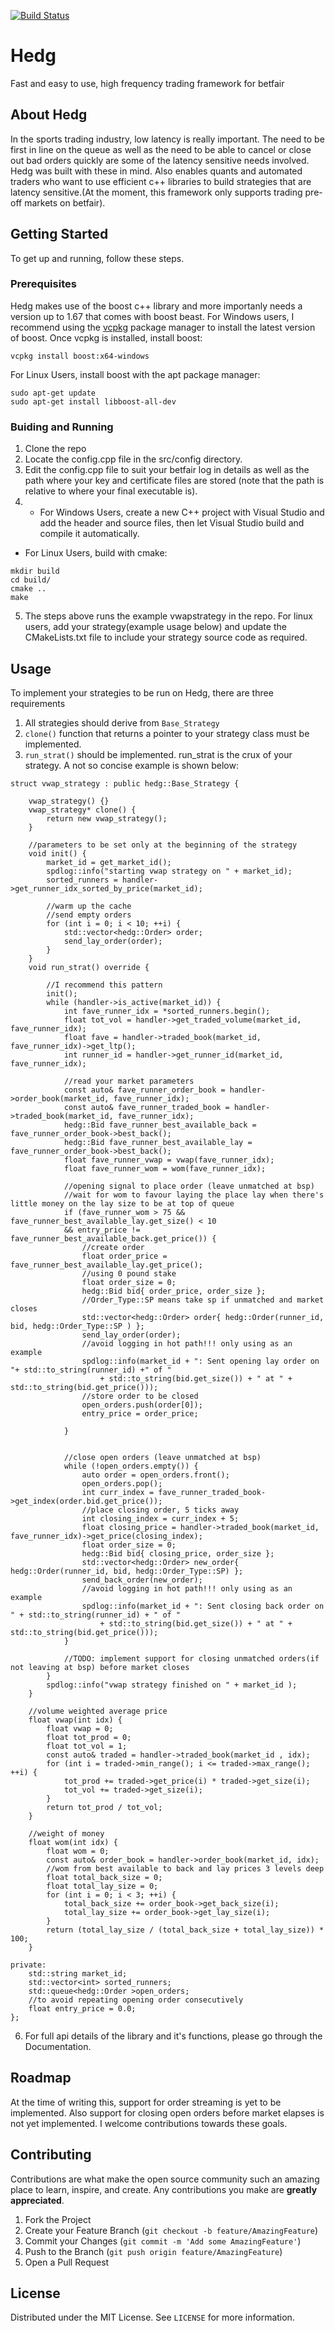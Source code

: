 [![Build Status](https://app.travis-ci.com/tosinalagbe/hedg.svg?branch=main)](https://app.travis-ci.com/tosinalagbe/hedg)

# Hedg
Fast and easy to use, high frequency trading framework for betfair

<!-- ABOUT THE PROJECT -->
## About Hedg
In the sports trading industry, low latency is really important. The need to be first in line on the queue as well as the need to be able to cancel or close out bad orders quickly are some of the latency sensitive needs involved. Hedg was built with these in mind. Also enables quants and automated traders who want to use efficient c++ libraries to build strategies that are latency sensitive.(At the moment, this framework only supports trading pre-off markets on betfair).

<!-- GETTING STARTED -->
## Getting Started
To get up and running, follow these steps.

### Prerequisites
Hedg makes use of the boost c++ library and more importanly needs a version up to 1.67 that comes with boost beast.
For Windows users, I recommend using the [vcpkg](https://github.com/microsoft/vcpkg#quick-start-windows) package manager to install the latest version of boost. Once vcpkg is installed, install boost:
```
vcpkg install boost:x64-windows
```
For Linux Users, install boost with the apt package manager:
```
sudo apt-get update
sudo apt-get install libboost-all-dev
```

### Buiding and Running
1. Clone the repo
2. Locate the config.cpp file in the src/config directory.
3. Edit the config.cpp file to suit your betfair log in details as well as the path where your key and certificate files are stored (note that the path is relative to where your final executable is).
4. - For Windows Users, create a new C++ project with Visual Studio and add the header and source files, then let Visual Studio build and compile it automatically.
 - For Linux Users, build with cmake:
  ```
  mkdir build
  cd build/
  cmake ..
  make
  ```
5. The steps above runs the example vwapstrategy in the repo. For linux users, add your strategy(example usage below) and update the CMakeLists.txt file to include your strategy source code as required.

## Usage
To implement your strategies to be run on Hedg, there are three requirements
1. All strategies should derive from ```Base_Strategy```
2. ```clone()``` function that returns a pointer to your strategy class must be implemented.
3. ```run_strat()``` should be implemented. run_strat is the crux of your strategy.
A not so concise example is shown below:
```
struct vwap_strategy : public hedg::Base_Strategy {

	vwap_strategy() {}
	vwap_strategy* clone() {
		return new vwap_strategy();
	}

	//parameters to be set only at the beginning of the strategy
	void init() {
		market_id = get_market_id();
		spdlog::info("starting vwap strategy on " + market_id);
		sorted_runners = handler->get_runner_idx_sorted_by_price(market_id);

		//warm up the cache
		//send empty orders
		for (int i = 0; i < 10; ++i) {
			std::vector<hedg::Order> order;
			send_lay_order(order);
		}
	}
	void run_strat() override {

		//I recommend this pattern
		init();
		while (handler->is_active(market_id)) {
			int fave_runner_idx = *sorted_runners.begin();	
			float tot_vol = handler->get_traded_volume(market_id, fave_runner_idx);
			float fave = handler->traded_book(market_id, fave_runner_idx)->get_ltp();
			int runner_id = handler->get_runner_id(market_id, fave_runner_idx);

			//read your market parameters
			const auto& fave_runner_order_book = handler->order_book(market_id, fave_runner_idx);
			const auto& fave_runner_traded_book = handler->traded_book(market_id, fave_runner_idx);
			hedg::Bid fave_runner_best_available_back = fave_runner_order_book->best_back();
			hedg::Bid fave_runner_best_available_lay = fave_runner_order_book->best_back();
			float fave_runner_vwap = vwap(fave_runner_idx);
			float fave_runner_wom = wom(fave_runner_idx);

			//opening signal to place order (leave unmatched at bsp)
			//wait for wom to favour laying the place lay when there's little money on the lay size to be at top of queue
			if (fave_runner_wom > 75 && fave_runner_best_available_lay.get_size() < 10
			&& entry_price != fave_runner_best_available_back.get_price()) {
				//create order
				float order_price = fave_runner_best_available_lay.get_price();
				//using 0 pound stake
				float order_size = 0;
				hedg::Bid bid{ order_price, order_size };
				//Order_Type::SP means take sp if unmatched and market closes
				std::vector<hedg::Order> order{ hedg::Order(runner_id, bid, hedg::Order_Type::SP ) };
				send_lay_order(order);
				//avoid logging in hot path!!! only using as an example
				spdlog::info(market_id + ": Sent opening lay order on "+ std::to_string(runner_id) +" of "
					+ std::to_string(bid.get_size()) + " at " + std::to_string(bid.get_price()));
				//store order to be closed
				open_orders.push(order[0]);
				entry_price = order_price;
				
			}

		
			//close open orders (leave unmatched at bsp)
			while (!open_orders.empty()) {
				auto order = open_orders.front();
				open_orders.pop();
				int curr_index = fave_runner_traded_book->get_index(order.bid.get_price());
				//place closing order, 5 ticks away
				int closing_index = curr_index + 5;
				float closing_price = handler->traded_book(market_id, fave_runner_idx)->get_price(closing_index);
				float order_size = 0;
				hedg::Bid bid{ closing_price, order_size };
				std::vector<hedg::Order> new_order{ hedg::Order(runner_id, bid, hedg::Order_Type::SP) };
				send_back_order(new_order);
				//avoid logging in hot path!!! only using as an example
				spdlog::info(market_id + ": Sent closing back order on " + std::to_string(runner_id) + " of "
					+ std::to_string(bid.get_size()) + " at " + std::to_string(bid.get_price()));
			}
			
			//TODO: implement support for closing unmatched orders(if not leaving at bsp) before market closes
		}
		spdlog::info("vwap strategy finished on " + market_id );
	}

	//volume weighted average price
	float vwap(int idx) {
		float vwap = 0;
		float tot_prod = 0;
		float tot_vol = 1;
		const auto& traded = handler->traded_book(market_id , idx);
		for (int i = traded->min_range(); i <= traded->max_range(); ++i) {
			tot_prod += traded->get_price(i) * traded->get_size(i);
			tot_vol += traded->get_size(i);
		}
		return tot_prod / tot_vol;
	}

	//weight of money
	float wom(int idx) {
		float wom = 0;
		const auto& order_book = handler->order_book(market_id, idx);
		//wom from best available to back and lay prices 3 levels deep
		float total_back_size = 0;
		float total_lay_size = 0;
		for (int i = 0; i < 3; ++i) {
			total_back_size += order_book->get_back_size(i);
			total_lay_size += order_book->get_lay_size(i);
		}
		return (total_lay_size / (total_back_size + total_lay_size)) * 100;
	}

private:
	std::string market_id;
	std::vector<int> sorted_runners;
	std::queue<hedg::Order >open_orders;
	//to avoid repeating opening order consecutively
	float entry_price = 0.0;
};

```
6. For full api details of the library and it's functions, please go through the Documentation.

<!-- ROADMAP -->
## Roadmap
At the time of writing this, support for order streaming is yet to be implemented. 
Also support for closing open orders before market elapses is not yet implemented.
I welcome contributions towards these goals.

<!-- CONTRIBUTING -->
## Contributing

Contributions are what make the open source community such an amazing place to learn, inspire, and create. Any contributions you make are **greatly appreciated**.

1. Fork the Project
2. Create your Feature Branch (`git checkout -b feature/AmazingFeature`)
3. Commit your Changes (`git commit -m 'Add some AmazingFeature'`)
4. Push to the Branch (`git push origin feature/AmazingFeature`)
5. Open a Pull Request

<!-- LICENSE -->
## License

Distributed under the MIT License. See `LICENSE` for more information.


